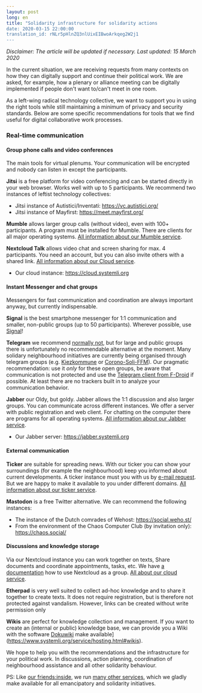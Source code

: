 ```yaml
---
layout: post
long: en
title: "Solidarity infrastructure for solidarity actions
date: 2020-03-15 22:00:00
translation_id: rNLr5pHlnZQ3nlUixEIBwoArkqeg2W2j1
---
```


*Disclaimer: The article will be updated if necessary. Last updated: 15 March 2020*

In the current situation, we are receiving requests from many contexts on how they can digitally support and continue their political work.  We are asked, for example, how a plenary or alliance meeting can be digitally implemented if people don't want to/can't meet in one room.

As a left-wing radical technology collective, we want to support you in using the right tools while still maintaining a minimum of privacy and security standards. Below are some specific recommendations for tools that we find useful for digital collaborative work processes.

### Real-time communication

#### Group phone calls and video conferences

The main tools for virtual plenums. Your communication will be encrypted and nobody can listen in except the participants.


**Jitsi** is a free platform for video conferencing and can be started directly in your web browser. Works well with up to 5 participants. We recommend two instances of leftist technology collectives:

* Jitsi instance of Autistici/Inventati: https://vc.autistici.org/
* Jitsi instance of Mayfirst: https://meet.mayfirst.org/

**Mumble** allows larger group calls (without video), even with 100+ participants. A program must be installed for Mumble. There are clients for all major operating systems. [All information about our Mumble service](https://www.systemli.org/en/service/mumble.html).

**Nextcloud Talk** allows video chat and screen sharing for max. 4 participants. You need an account, but you can also invite others with a shared link. [All information about our Cloud service](https://www.systemli.org/en/service/cloud.html).

* Our cloud instance: https://cloud.systemli.org


#### Instant Messenger and chat groups

Messengers for fast communication and coordination are always important anyway, but currently indispensable.

**Signal** is the best smartphone messenger for 1:1 communication and smaller, non-public groups (up to 50 participants). Wherever possible, use [Signal](https://signal.org/)!

**Telegram** we recommend [normally not](https://www.kuketz-blog.de/telegram-sicherheit-gibt-es-nur-auf-anfrage-messenger-teil3/), but for large and public groups there is unfortunately no recommendable alternative at the moment. 
Many solidary neighbourhood initiatives are currently being organised through telegram groups (e.g. [Kiezkommune](https://kiezkommune.noblogs.org/) or [Corono-Soli-FFM](https://www.corona-soli-ffm.org/)). Our pragmatic recommendation: use it *only* for these open groups, be aware that communication is not protected and use the [Telegram client from F-Droid](https://f-droid.org/en/packages/org.telegram.messenger/) if possible. At least there are no trackers built in to analyze your communication behavior.

**Jabber** our Oldy, but goldy. Jabber allows the 1:1 discussion and also larger groups. You can communicate across different instances. We offer a server with public registration and web client. For chatting on the computer there are programs for all operating systems. [All information about our Jabber service](https://www.systemli.org/en/service/xmpp.html).

* Our Jabber server: https://jabber.systemli.org

#### External communication

**Ticker** are suitable for spreading news. 
With our ticker you can show your surroundings (for example the neighbourhood)
keep you informed about current developments. A ticker instance must 
you with us by <a href="mailto:support@systemli.org">e-mail request</a>.
But we are happy to make it available to you under different domains.
[All information about our ticker service](https://www.systemli.org/en/service/ticker.html).

**Mastodon** is a free Twitter alternative. We can recommend the following instances:

* The instance of the Dutch comrades of Wehost: https://social.weho.st/
* From the environment of the Chaos Computer Club (by invitation only): https://chaos.social/


#### Discussions and knowledge storage

Via our Nextcloud instance you can work together on texts,
Share documents and coordinate appointments, tasks, etc. 
We have [a documentation](https://wiki.systemli.org/howto/nextcloud/gruppen)
 how to use Nextcloud as a group. [All about our cloud service](https://www.systemli.org/en/service/cloud.html).

**Etherpad** is very well suited to collect ad-hoc knowledge and to share it together
to create texts. It does not require registration, but is therefore
not protected against vandalism. However, links can be created
without write permission only

**Wikis** are perfect for knowledge collection and management.
If you want to create an (internal or public) knowledge base,
we can provide you a Wiki with the software [Dokuwiki](https://www.dokuwiki.org/dokuwiki)
make available](https://www.systemli.org/service/hosting.html#wikis).


We hope to help you with the recommendations and the infrastructure for your political work. In discussions, action planning, coordination of neighbourhood assistance and all other solidarity behaviour.

PS: Like [our friends:inside](https://www.systemli.org/friends.html), we run [many other services](https://www.systemli.org/service/index.html), which we gladly make available for all emancipatory and solidarity initiatives.
